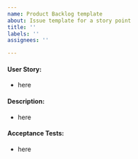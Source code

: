 ```yaml
---
name: Product Backlog template
about: Issue template for a story point
title: ''
labels: ''
assignees: ''

---
```


#### User Story:
* here
#### Description:
* here
#### Acceptance Tests:
* here
